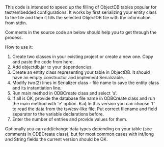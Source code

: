 This code is intended to speed up the filling of ObjectDB tables popular for test/embedded configurations.
It works by first serializing your entity class to the file and then it fills the selected ObjectDB file with the information
from stdin.

Comments in the source code an below should help you to get through the process.

How to use it:

1) Create two classes in your existing project or create a new one. Copy and paste the code from here.
2) Add objectdb.jar to your dependencies.
3) Create an entity class representing your table in ObjectDB. It should have an empty constructor and implement Serializable.
4) Modify two(2) lines in Serializer class - file name to save the entity class and its instantiation line.
5) Run main method in ODBCreate class and select 's'.
6) If all is OK, provide the database file name in ODBCreate class and run the main method with 'e' option.
6.a) In this version you can choose 'f' to read the data from the tsv/csv-like file. Put correct filename and field separator to the variable declarations before.
7) Enter the number of entries and provide values for them.

Optionally you can add/change data types depending on your table (see comments in ODBCreate class), but for most common
cases with int/long and String fields the current version should be OK.
